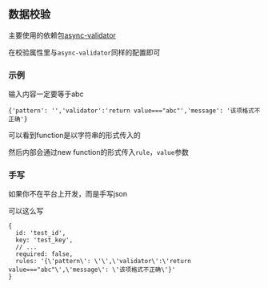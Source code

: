 ## 数据校验
主要使用的依赖包[async-validator](https://github.com/yiminghe/async-validator)

在校验属性里与`async-validator`同样的配置即可

### 示例
输入内容一定要等于abc
```
{'pattern': '','validator':'return value==="abc"','message': '该项格式不正确'}
```

可以看到function是以字符串的形式传入的

然后内部会通过new function的形式传入`rule`，`value`参数

### 手写
如果你不在平台上开发，而是手写json

可以这么写
```json5
{
  id: 'test_id',
  key: 'test_key',
  // ...
  required: false,
  rules: '{\'pattern\': \'\',\'validator\':\'return value==="abc"\',\'message\': \'该项格式不正确\'}'
}
```